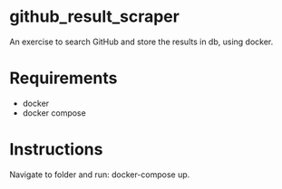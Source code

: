 # github_result_scraper
An exercise to search GitHub and store the results in db, using docker.

# Requirements
- docker 
- docker compose

# Instructions
Navigate to folder and run: docker-compose up.
